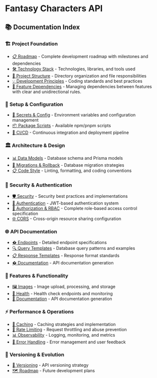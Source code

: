 # Fantasy Characters API

## 📚 Documentation Index

### 🏗️ **Project Foundation**

- [📋 Roadmap](../docs/roadmap.md) - Complete development roadmap with
  milestones and dependencies
- [🛠️ Technology Stack](../docs/technology-stack.md) - Technologies, libraries,
  and tools used
- [📁 Project Structure](../docs/project-structure.md) - Directory organization
  and file responsibilities
- [💡 Development Principles](../docs/development-principles.md) - Coding
  standards and best practices
- [🧩 Feature Dependencies](../docs/feature-dependencies.md) - Managing
  dependencies between features with clear and unidirectional rules.

### 🔧 **Setup & Configuration**

- [🔐 Secrets & Config](../docs/secrets-and-config.md) - Environment variables
  and configuration management
- [📦 Package Scripts](../docs/package-scripts.md) - Available npm/pnpm scripts
- [🚀 CI/CD](../docs/ci-cd.md) - Continuous integration and deployment pipeline

### 🏛️ **Architecture & Design**

- [📊 Data Models](../docs/data-models.md) - Database schema and Prisma models
- [🔀 Migrations & Rollback](../docs/migrations-and-rollback.md) - Database
  migration strategies
- [📋 Code Style](../docs/code-style.md) - Linting, formatting, and coding
  conventions

### 🔐 **Security & Authentication**

- [🛡️ Security](../docs/security.md) - Security best practices and
  implementations
- [🔑 Authentication](../docs/authentication.md) - JWT-based authentication
  system
- [🚪 Authorization & RBAC](../docs/authorization.md) - Complete role-based
  access control specification
- [🌐 CORS](../docs/cors.md) - Cross-origin resource sharing configuration

### 🌐 **API Documentation**

- [� Endpoints](../docs/endpoints.md) - Detailed endpoint specifications
- [🔍 Query Templates](../docs/query-templates.md) - Database query patterns and
  examples
- [📋 Response Templates](../docs/response-templates.md) - Response format
  standards
- [� Documentation](../docs/documentation.md) - API documentation generation

### 🎯 **Features & Functionality**

- [🖼️ Images](../docs/images.md) - Image upload, processing, and storage
- [🏥 Health](../docs/health.md) - Health check endpoints and monitoring
- [📖 Documentation](../docs/documentation.md) - API documentation generation

### ⚡ **Performance & Operations**

- [💾 Caching](../docs/caching.md) - Caching strategies and implementation
- [🚦 Rate Limiting](../docs/rate-limiting.md) - Request throttling and abuse
  prevention
- [📊 Observability](../docs/observability.md) - Logging, monitoring, and
  metrics
- [🚨 Error Handling](../docs/error-handling.md) - Error management and user
  feedback

### 🔄 **Versioning & Evolution**

- [📌 Versioning](../docs/versioning.md) - API versioning strategy
- [🗺️ Roadmap](../docs/roadmap.md) - Future development plans
